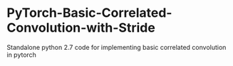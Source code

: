 # PyTorch-Basic-Correlated-Convolution-with-Stride
Standalone python 2.7 code for implementing basic correlated convolution in pytorch
